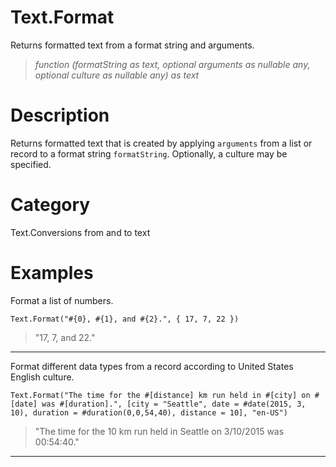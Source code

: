 ﻿# Text.Format
Returns formatted text from a format string and arguments.
> _function (formatString as text, optional arguments as nullable any, optional culture as nullable any) as text_
# Description 
Returns formatted text that is created by applying <code>arguments</code> from a list or record to a format string <code>formatString</code>. Optionally, a culture may be specified.
# Category 
Text.Conversions from and to text
# Examples 
Format a list of numbers.
```
Text.Format("#{0}, #{1}, and #{2}.", { 17, 7, 22 })
```
> "17, 7, and 22."
***
Format different data types from a record according to United States English culture.
```
Text.Format("The time for the #[distance] km run held in #[city] on #[date] was #[duration].", [city = "Seattle", date = #date(2015, 3, 10), duration = #duration(0,0,54,40), distance = 10], "en-US")
```
> "The time for the 10 km run held in Seattle on 3/10/2015 was 00:54:40."
***
